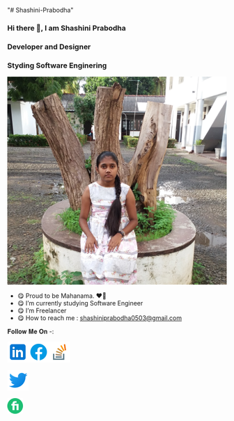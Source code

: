 "# Shashini-Prabodha" 

<!--
**Shashini-Prabodha/Shashini-Prabodha* is a ✨ _special_ ✨ repository because its `README.md` (this file) appears on your GitHub profile.

Here are some ideas to get you started:

- 🔭 I’m currently working on ...
- 🌱 I’m currently learning ...
- 👯 I’m looking to collaborate on ...
- 🤔 I’m looking for help with ...
- 💬 Ask me about ...
- 📫 How to reach me: ...
- 😄 Pronouns: ...
- ⚡ Fun fact: ...
-->

### Hi there 👋, I am Shashini Prabodha
### Developer and Designer
### Styding Software Enginering

![image](https://github.com/Shashini-Prabodha/Shashini-Prabodha/blob/master/asserts/my%20pic.jpg)


- 😋 Proud to be Mahanama. ❤💛 
- 😋 I’m currently studying Software Engineer
- 😋 I’m Freelancer 
- 😋 How to reach me : shashiniprabodha0503@gmail.com


𝐅𝐨𝐥𝐥𝐨𝐰 𝐌𝐞 𝐎𝐧 -: 

[![Shashini](https://github.com/Shashini-Prabodha/Shashini-Prabodha/blob/master/asserts/linkedin.png)](https://www.linkedin.com/in/shashini-p-6034471bb/)[![Shashini](https://github.com/Shashini-Prabodha/Shashini-Prabodha/blob/master/asserts/fb.png)](https://www.facebook.com/shashiniprabodha.abeygunasekara.7/)[![Shashini](https://github.com/Shashini-Prabodha/Shashini-Prabodha/blob/master/asserts/stack_overflow.png)](https://stackoverflow.com/users/12910819/shashini-prabodha?tab=profile)

[![Shashini](https://github.com/Shashini-Prabodha/Shashini-Prabodha/blob/master/asserts/twitter.png)](https://twitter.com/ShashiniPrabod2)

[![Shashini](https://github.com/Shashini-Prabodha/Shashini-Prabodha/blob/master/asserts/fiverr.png)](https://www.fiverr.com/sp1999?public_mode=true)